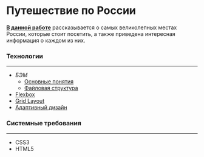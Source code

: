 # Путешествие по России

**<ins>[В данной работе](https://levineye13.github.io/russian-travel/)</ins>** рассказывается о самых великолепных местах России, которые стоит посетить, а также приведена интересная
информация о каждом из них.

### Технологии
---
* *БЭМ*
    * [Основные понятия](https://ru.bem.info/methodology/key-concepts/)
    * [Файловая структура](https://ru.bem.info/methodology/filestructure/)
* [Flexbox](https://www.w3.org/TR/css-flexbox-1/)
* [Grid Layout](https://developer.mozilla.org/ru/docs/Web/CSS/CSS_Grid_Layout/Basic_Concepts_of_Grid_Layout)
* [Адаптивный дизайн](https://developer.mozilla.org/ru/docs/Tools/Responsive_Design_View)

### Системные требования
---
* CSS3
* HTML5
